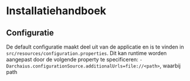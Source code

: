 Installatiehandboek
==========

Configuratie
------------
De default configuratie maakt deel uit van de applicatie en is te vinden in ```src/resources/configuration.properties```. 
Dit kan runtime worden aangepast door de volgende property te specificeren: ```-Darchaius.configurationSource.additionalUrls=file://<path>```, waarbij path